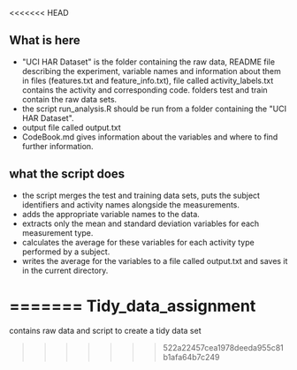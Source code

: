 <<<<<<< HEAD
## What is here
* "UCI HAR Dataset" is the folder containing the raw data, README file describing the experiment, variable names and information about them in files (features.txt and feature_info.txt), file called activity_labels.txt contains the activity and corresponding code. folders test and train contain the raw data sets.
* the script run_analysis.R should be run from a folder containing  the "UCI HAR Dataset".
* output file called output.txt
* CodeBook.md gives information about the variables and where to find further information.
## what the script does
* the script merges the test and training data sets, puts the subject identifiers and activity names alongside the measurements.
* adds the appropriate variable names to the data.
* extracts only the mean and standard deviation variables for each measurement type.
* calculates the average for these variables for each activity type performed by a subject.
* writes the average for the variables to a file called output.txt and saves it in the current directory. 

=======
Tidy_data_assignment
====================

contains raw data and script to create a tidy data set 
>>>>>>> 522a22457cea1978deeda955c81b1afa64b7c249
